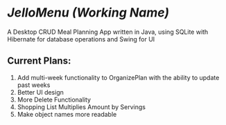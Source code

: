 # *JelloMenu (Working Name)*
A Desktop CRUD Meal Planning App written in Java, using SQLite with Hibernate for database operations and Swing for UI

## Current Plans:
1. Add multi-week functionality to OrganizePlan with the ability to update past weeks
2. Better UI design
3. More Delete Functionality
4. Shopping List Multiplies Amount by Servings
5. Make object names more readable
